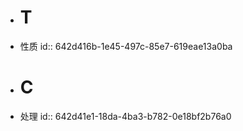 - # T
- 性质
  id:: 642d416b-1e45-497c-85e7-619eae13a0ba
- # C
- 处理
  id:: 642d41e1-18da-4ba3-b782-0e18bf2b76a0